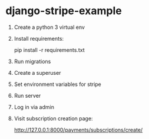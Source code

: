 # django-stripe-example

1. Create a python 3 virtual env
1. Install requirements:

    pip install -r requirements.txt
    
1. Run migrations
1. Create a superuser
1. Set environment variables for stripe
1. Run server
1. Log in via admin
1. Visit subscription creation page:

    http://127.0.0.1:8000/payments/subscriptions/create/